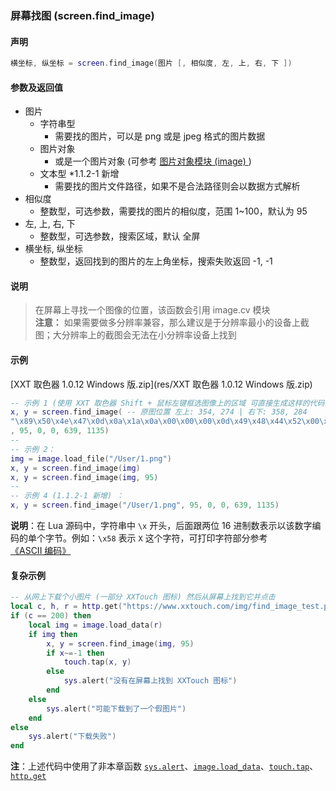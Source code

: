 ### 屏幕找图 \(**screen\.find\_image**\)


#### 声明
```lua
横坐标, 纵坐标 = screen.find_image(图片 [, 相似度, 左, 上, 右, 下 ])
```

#### 参数及返回值
- 图片
    - 字符串型
      - 需要找的图片，可以是 png 或是 jpeg 格式的图片数据
    - 图片对象
      - 或是一个图片对象 (可参考 [图片对象模块 (image) ](#图片对象模块image)) 
    - 文本型 \*1\.1\.2\-1 新增
      - 需要找的图片文件路径，如果不是合法路径则会以数据方式解析
- 相似度
    - 整数型，可选参数，需要找的图片的相似度，范围 1~100，默认为 95
- 左, 上, 右, 下
    - 整数型，可选参数，搜索区域，默认 全屏
- 横坐标, 纵坐标
    - 整数型，返回找到的图片的左上角坐标，搜索失败返回 \-1, \-1


#### 说明
> 在屏幕上寻找一个图像的位置，该函数会引用 image\.cv 模块  
> **注意：** 如果需要做多分辨率兼容，那么建议是于分辨率最小的设备上截图；大分辨率上的截图会无法在小分辨率设备上找到  


#### 示例  
[XXT 取色器 1.0.12 Windows 版.zip](res/XXT 取色器 1.0.12 Windows 版.zip)  
```lua
-- 示例 1 (使用 XXT 取色器 Shift + 鼠标左键框选图像上的区域 可直接生成这样的代码) ：
x, y = screen.find_image( -- 原图位置 左上: 354, 274 | 右下: 358, 284
"\x89\x50\x4e\x47\x0d\x0a\x1a\x0a\x00\x00\x00\x0d\x49\x48\x44\x52\x00\x00\x00\x04\x00\x00\x00\x0a\x08\x02\x00\x00\x00\x1c\x99\x68\x59\x00\x00\x00\x61\x49\x44\x41\x54\x78\xda\x63\x78\xfd\xf4\xda\xff\xff\xff\xff\xfd\xfb\xf7\xed\xcb\x5b\x86\xf7\xaf\x1f\xfc\x87\x01\x86\x2f\x1f\x5f\x02\xa9\xef\xa7\xce\x7c\xdd\xb1\x9b\xe1\xe7\xf7\xcf\x40\xce\xeb\xb2\xea\x7b\xb2\x6a\x0c\x7f\xff\xfe\x01\x72\x9e\x78\x06\x82\x38\x20\xdd\xbf\x7e\xdd\x57\xd4\x82\x72\x7e\xdd\xba\x0d\x64\x41\x39\x08\xd3\x80\x38\x6b\xe3\x7f\x86\x2a\x30\x02\x72\x8c\xa6\x40\x39\x00\xd5\x7b\x5f\x2e\xfd\xba\xd5\x32\x00\x00\x00\x00\x49\x45\x4e\x44\xae\x42\x60\x82"
, 95, 0, 0, 639, 1135)
--
-- 示例 2：
img = image.load_file("/User/1.png")
x, y = screen.find_image(img)
x, y = screen.find_image(img, 95)
--
-- 示例 4 (1.1.2-1 新增) ：
x, y = screen.find_image("/User/1.png", 95, 0, 0, 639, 1135)
```
**说明**：在 Lua 源码中，字符串中 `\x` 开头，后面跟两位 16 进制数表示以该数字编码的单个字节。例如：`\x58` 表示 `X` 这个字符，可打印字符部分参考[《ASCII 编码》](https://baike.baidu.com/item/ASCII/309296)  


#### 复杂示例  
```lua
-- 从网上下载个小图片 (一部分 XXTouch 图标) 然后从屏幕上找到它并点击
local c, h, r = http.get("https://www.xxtouch.com/img/find_image_test.png", 10)
if (c == 200) then
    local img = image.load_data(r)
    if img then
        x, y = screen.find_image(img, 95)
        if x~=-1 then
            touch.tap(x, y)
        else
            sys.alert("没有在屏幕上找到 XXTouch 图标")
        end
    else
        sys.alert("可能下载到了一个假图片")
    end
else
	sys.alert("下载失败")
end
```
**注**：上述代码中使用了非本章函数 [`sys.alert`](/Handbook/sys/sys.alert.md)、[`image.load_data`](/Handbook/image/image.load_data.md)、[`touch.tap`](/Handbook/touch/touch.tap.md)、[`http.get`](/Handbook/http/http.get.md)  

